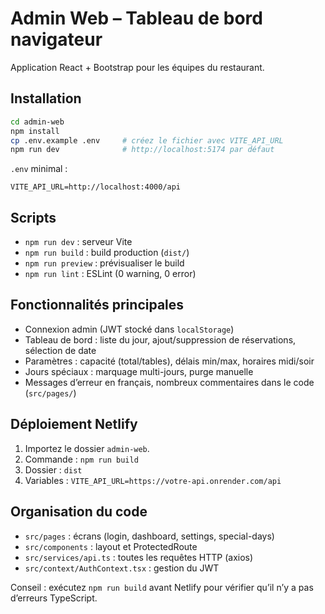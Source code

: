 # Admin Web – Tableau de bord navigateur

Application React + Bootstrap pour les équipes du restaurant.

## Installation
```bash
cd admin-web
npm install
cp .env.example .env     # créez le fichier avec VITE_API_URL
npm run dev              # http://localhost:5174 par défaut
```

`.env` minimal :
```
VITE_API_URL=http://localhost:4000/api
```

## Scripts
- `npm run dev` : serveur Vite
- `npm run build` : build production (`dist/`)
- `npm run preview` : prévisualiser le build
- `npm run lint` : ESLint (0 warning, 0 error)

## Fonctionnalités principales
- Connexion admin (JWT stocké dans `localStorage`)
- Tableau de bord : liste du jour, ajout/suppression de réservations, sélection de date
- Paramètres : capacité (total/tables), délais min/max, horaires midi/soir
- Jours spéciaux : marquage multi-jours, purge manuelle
- Messages d’erreur en français, nombreux commentaires dans le code (`src/pages/`)

## Déploiement Netlify
1. Importez le dossier `admin-web`.
2. Commande : `npm run build`
3. Dossier : `dist`
4. Variables : `VITE_API_URL=https://votre-api.onrender.com/api`

## Organisation du code
- `src/pages` : écrans (login, dashboard, settings, special-days)
- `src/components` : layout et ProtectedRoute
- `src/services/api.ts` : toutes les requêtes HTTP (axios)
- `src/context/AuthContext.tsx` : gestion du JWT

Conseil : exécutez `npm run build` avant Netlify pour vérifier qu’il n’y a pas d’erreurs TypeScript.
